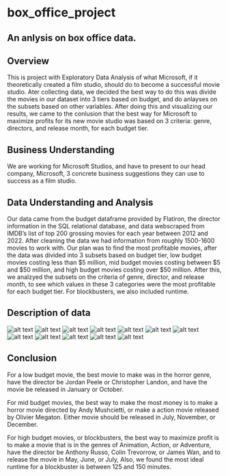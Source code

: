 # box_office_project
## An anlysis on box office data.

## Overview

This is project with Exploratory Data Analysis of what Microsoft, if it theoretically created a film studio, should do to become a successful movie studio. Ater collecting data, we decided the best way to do this was divide the movies in our dataset into 3 tiers based on budget, and do anlayses on the subsets based on other variables. After doing this and visualizing our results, we came to the conlusion that the best way for Microsoft to maximize profits for its new movie studio was based on 3 criteria: genre, directors, and release month, for each budget tier. 

## Business Understanding

We are working for Microsoft Studios, and have to present to our head company, Microsoft, 3 concrete business suggestions they can use to success as a film studio.

## Data Understanding and Analysis

Our data came from the budget dataframe provided by Flatiron, the director information in the SQL relational database, and data webscraped from IMDB’s list of top 200 grossing movies for each year between 2012 and 2022. After cleaning the data we had information from roughly 1500-1600 movies to work with. Our plan was to find the most profitable movies, after the data was divided into 3 subsets based on budget tier, low budget movies costing less than $5 million, mid budget movies costing between $5 and $50 million, and high budget movies costing over $50 million. After this, we analzyed the subsets on the criteria of genre, director, and release month, to see which values in these 3 categories were the most profitable for each budget tier.  For blockbusters, we also included runtime.

## Description of data

![alt text](https://i.postimg.cc/Prsz8pvT/avg-boxoffice-permonth-bar.png)
![alt text](https://ibb.co/Kw8vY1h)
![alt text](https://ibb.co/2jn9Q2H)
![alt text](https://ibb.co/y0WHpKn)
![alt text](https://ibb.co/LzVHtb6)
![alt text](https://ibb.co/wpwNdH5)
![alt text](https://ibb.co/Hd2kKW9)
![alt text](https://ibb.co/FJ8yD35)
![alt text](https://ibb.co/g9CxwQG)
![alt text](https://ibb.co/4Ymb2TQ)
![alt text](https://ibb.co/KLTXngw)
![alt text](https://ibb.co/pJkhHrv)

## Conclusion

For a low budget movie, the best movie to make was in the horror genre, have the director be Jordan Peele or Christopher Landon, and have the movie be released in January or October. 

For mid budget movies, the best way to make the most money is to make a horror movie directed by Andy Mushcietti, or make a action movie released by Olivier Megaton. Either movie should be released in July, November, or December. 

For high budget movies, or blockbusters, the best way to maximize profit is to make a movie that is in the genres of Animation, Action, or Adventure, have the director be Anthony Russo, Colin Trevorrow, or James Wan, and to release the movie in May, June, or July, Also, we found the most ideal runtime for a blockbuster is between 125 and 150 minutes. 







